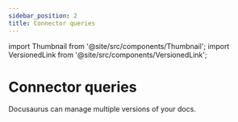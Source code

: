 ```yaml
---
sidebar_position: 2
title: Connector queries
---
```


import Thumbnail from '@site/src/components/Thumbnail';
import VersionedLink from '@site/src/components/VersionedLink';

# Connector queries

Docusaurus can manage multiple versions of your docs.